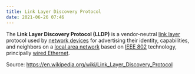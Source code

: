 ```yaml
---
title: Link Layer Discovery Protocol
date: 2021-06-26 07:46
---
```


The **Link Layer Discovery Protocol (LLDP)** is a vendor-neutral 
[link layer](2020-10-10--18-43-20Z--layer_2.md) protocol used by 
[network devices](2021-06-18--06-10-59Z--networking_hardware.md) for advertising
their identity, capabilities, and neighbors on a 
[local area network](2020-10-26--12-52-58Z--lan.md) based on 
[IEEE 802](2021-06-26--07-58-51Z--ieee_802.md) technology, principally 
[wired Ethernet](2021-06-26--08-01-22Z--ethernet_over_twisted_pair.md). 

Source: https://en.wikipedia.org/wiki/Link_Layer_Discovery_Protocol
